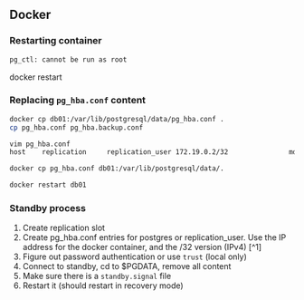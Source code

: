 ## Docker

### Restarting container

```sh
pg_ctl: cannot be run as root
```
docker restart <container>

### Replacing `pg_hba.conf` content

```sh
docker cp db01:/var/lib/postgresql/data/pg_hba.conf .
cp pg_hba.conf pg_hba.backup.conf

vim pg_hba.conf
host    replication     replication_user 172.19.0.2/32               md5

docker cp pg_hba.conf db01:/var/lib/postgresql/data/.

docker restart db01
```


### Standby process

1. Create replication slot
1. Create pg_hba.conf entries for postgres or replication_user. Use the IP address for the docker container, and the /32 version (IPv4) [^1]
1. Figure out password authentication or use `trust` (local only)
1. Connect to standby, cd to $PGDATA, remove all content
1. Make sure there is a `standby.signal` file
1. Restart it (should restart in recovery mode)

[1]: <https://stackoverflow.com/questions/17996957/fe-sendauth-no-password-supplied>
